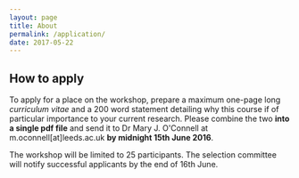 ```yaml
---
layout: page
title: About
permalink: /application/
date: 2017-05-22
---
```


## How to apply

To apply for a place on the workshop, prepare a maximum one-page long _curriculum vitae_ and a 200 word statement detailing why this course if of particular importance to your current research. Please combine the two  **into a single pdf file** and send it to Dr Mary J. O'Connell at m.oconnell[at]leeds.ac.uk **by midnight 15th June 2016**.

The workshop will be limited to 25 participants. The selection committee will notify successful applicants by the end of 16th June.
